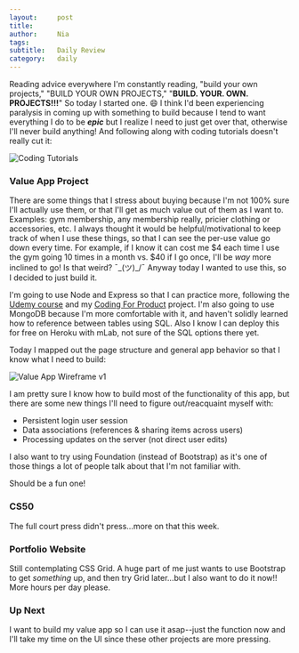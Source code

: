 ```yaml
---
layout:     post
title:      
author:     Nia
tags: 		  
subtitle:  	Daily Review
category:   daily
---
```


Reading advice everywhere I'm constantly reading, "build your own projects," "BUILD YOUR OWN PROJECTS," "**BUILD. YOUR. OWN. PROJECTS!!!**" So today I started one. 😄  I think I'd been experiencing paralysis in coming up with something to build because I tend to want everything I do to be ***epic*** but I realize I need to just get over that, otherwise I'll never build anything! And following along with coding tutorials doesn't really cut it:

![Coding Tutorials](https://pbs.twimg.com/media/DDOJtKwWAAAFipP.jpg:large) 


### Value App Project

There are some things that I stress about buying because I'm not 100% sure I'll actually use them, or that I'll get as much value out of them as I want to. Examples: gym membership, any membership really, pricier clothing or accessories, etc. I always thought it would be helpful/motivational to keep track of when I use these things, so that I can see the per-use value go down every time. For example, if I know it can cost me $4 each time I use the gym going 10 times in a month vs. $40 if I go once, I'll be *way* more inclined to go! Is that weird?  ¯\_(ツ)_/¯  Anyway today I wanted to use this, so I decided to just build it.

I'm going to use Node and Express so that I can practice more, following the [Udemy course](https://niamurrell.github.io/daily/2017/08/06/bootcamp-wrapup/) and my [Coding For Product](https://niamurrell.github.io/search/#CodingForProduct) project. I'm also going to use MongoDB because I'm more comfortable with it, and haven't solidly learned how to reference between tables using SQL. Also I know I can deploy this for free on Heroku with mLab, not sure of the SQL options there yet.

Today I mapped out the page structure and general app behavior so that I know what I need to build:

![Value App Wireframe v1](https://user-images.githubusercontent.com/22780428/29760578-2b82ac80-8b79-11e7-9361-4e1ae179329b.png)

I am pretty sure I know how to build most of the functionality of this app, but there are some new things I'll need to figure out/reacquaint myself with:
* Persistent login user session
* Data associations (references & sharing items across users)
* Processing updates on the server (not direct user edits)

I also want to try using Foundation (instead of Bootstrap) as it's one of those things a lot of people talk about that I'm not familiar with.

Should be a fun one! 

### CS50

The full court press didn't press...more on that this week.

### Portfolio Website

Still contemplating CSS Grid. A huge part of me just wants to use Bootstrap to get *something* up, and then try Grid later...but I also want to do it now!! More hours per day please.

### Up Next

I want to build my value app so I can use it asap--just the function now and I'll take my time on the UI since these other projects are more pressing.